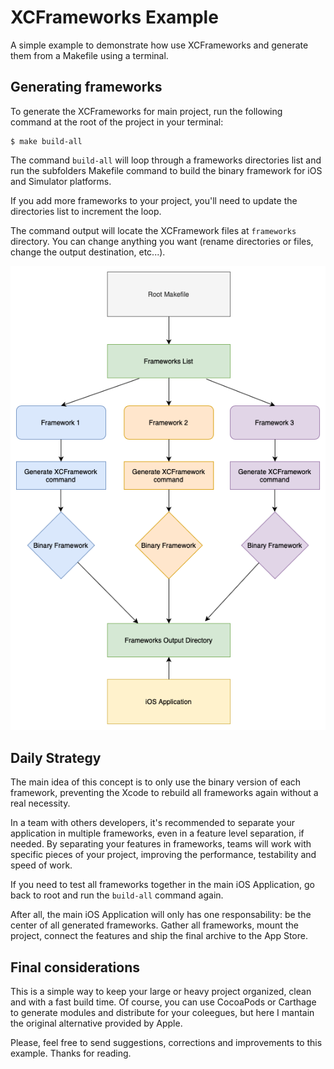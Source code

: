 # XCFrameworks Example

A simple example to demonstrate how use XCFrameworks and generate them from a Makefile using a terminal.

## Generating frameworks
To generate the XCFrameworks for main project, run the following command at the root of the project in your terminal:
```
$ make build-all
```

The command `build-all` will loop through a frameworks directories list and run the subfolders Makefile command to build the binary framework for iOS and Simulator platforms.

If you add more frameworks to your project, you'll need to update the directories list to increment the loop.

The command output will locate the XCFramework files at `frameworks` directory. You can change anything you want (rename directories or files, change the output destination, etc...).

<p align="center">
    <img src="repository-images/diagram.png" max-width="80%" alt="Repository Filters" />
</p>

## Daily Strategy
The main idea of this concept is to only use the binary version of each framework, preventing the Xcode to rebuild all frameworks again without a real necessity.

In a team with others developers, it's recommended to separate your application in multiple frameworks, even in a feature level separation, if needed.
By separating your features in frameworks, teams will work with specific pieces of your project, improving the performance, testability and speed of work.

If you need to test all frameworks together in the main iOS Application, go back to root and run the `build-all` command again.

After all, the main iOS Application will only has one responsability: be the center of all generated frameworks.
Gather all frameworks, mount the project, connect the features and ship the final archive to the App Store.

## Final considerations

This is a simple way to keep your large or heavy project organized, clean and with a fast build time. Of course, you can use CocoaPods or Carthage to generate modules and distribute for your coleegues, but here I mantain the original alternative provided by Apple. 

Please, feel free to send suggestions, corrections and improvements to this example. Thanks for reading.